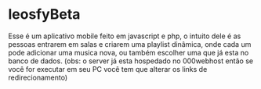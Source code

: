 # leosfyBeta
Esse é um aplicativo mobile feito em javascript e php, o intuito dele é as pessoas entrarem em salas e criarem uma playlist dinâmica, onde cada um pode adicionar uma musica nova, ou também escolher uma que já esta no banco de dados. (obs: o server já esta hospedado no 000webhost então se você for executar em seu PC você tem que alterar os links de redirecionamento)
